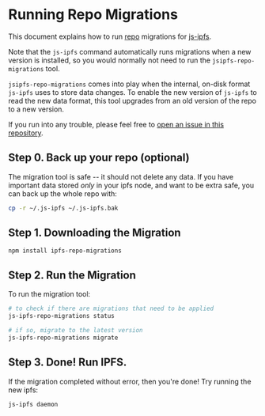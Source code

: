 # Running Repo Migrations

This document explains how to run [repo](https://github.com/ipfs/specs/tree/master/repo/) migrations for [js-ipfs](https://github.com/ipfs/js-ipfs).

Note that the `js-ipfs` command automatically runs migrations when a new version is installed, so you would normally not need to run the `jsipfs-repo-migrations` tool.

`jsipfs-repo-migrations` comes into play when the internal, on-disk format `js-ipfs` uses to store data changes. To enable the new version of `js-ipfs` to read the new data format, this tool upgrades from an old version of the repo to a new version.

If you run into any trouble, please feel free to [open an issue in this repository](https://github.com/ipfs/js-ipfs-repo-migrations/issues).

## Step 0. Back up your repo (optional)

The migration tool is safe -- it should not delete any data. If you have important data stored _only_ in your ipfs node, and want to be extra safe, you can back up the whole repo with:

```sh
cp -r ~/.js-ipfs ~/.js-ipfs.bak
```

## Step 1. Downloading the Migration

`npm install ipfs-repo-migrations`

## Step 2. Run the Migration

To run the migration tool:

```sh
# to check if there are migrations that need to be applied
js-ipfs-repo-migrations status

# if so, migrate to the latest version
js-ipfs-repo-migrations migrate
```

## Step 3. Done! Run IPFS.

If the migration completed without error, then you're done! Try running the new ipfs:

```
js-ipfs daemon
```
